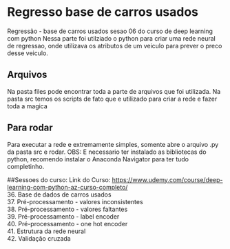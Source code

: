 # Regresso base de carros usados
Regressão - base de carros usados sesao 06 do curso de deep learning com python
Nessa parte foi utilziado o python para criar uma rede neural de regressao, onde utilizava os atributos de um veiculo para prever o preco desse veiculo.

## Arquivos
Na pasta files pode encontrar toda a parte de arquivos que foi utilizada.
Na pasta src temos os scripts de fato que e utilizado para criar a rede e fazer toda a magica

## Para rodar
Para executar a rede e extremamente simples, somente abre o arquivo .py da pasta src e rodar.
OBS: E necessario ter instalado as bibliotecas do python, recomendo instalar o Anaconda Navigator para ter tudo completinho.

##Sessoes do curso:
Link do Curso: https://www.udemy.com/course/deep-learning-com-python-az-curso-completo/ <br>
36. Base de dados de carros usados<br>
37. Pré-processamento - valores inconsistentes<br>
38. Pré-processamento - valores faltantes<br>
39. Pré-processamento - label encoder<br>
40. Pré-processamento - one hot encoder<br>
41. Estrutura da rede neural<br>
42. Validação cruzada<br>
